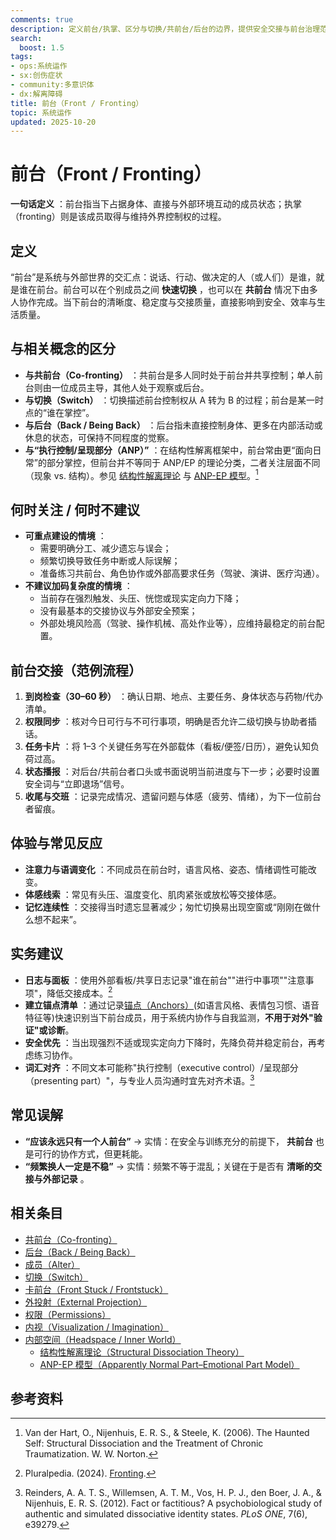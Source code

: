 ```yaml
---
comments: true
description: 定义前台/执掌、区分与切换/共前台/后台的边界，提供安全交接与前台治理范例、常见误解与参考资料。
search:
  boost: 1.5
tags:
- ops:系统运作
- sx:创伤症状
- community:多意识体
- dx:解离障碍
title: 前台（Front / Fronting）
topic: 系统运作
updated: 2025-10-20
---
```


# 前台（Front / Fronting）

**一句话定义** ：前台指当下占据身体、直接与外部环境互动的成员状态；执掌（fronting）则是该成员取得与维持外界控制权的过程。

## 定义

“前台”是系统与外部世界的交汇点：说话、行动、做决定的人（或人们）是谁，就是谁在前台。前台可以在个别成员之间 **快速切换** ，也可以在 **共前台** 情况下由多人协作完成。当下前台的清晰度、稳定度与交接质量，直接影响到安全、效率与生活质量。

## 与相关概念的区分

- **与共前台（Co-fronting）** ：共前台是多人同时处于前台并共享控制；单人前台则由一位成员主导，其他人处于观察或后台。
- **与切换（Switch）** ：切换描述前台控制权从 A 转为 B 的过程；前台是某一时点的“谁在掌控”。
- **与后台（Back / Being Back）** ：后台指未直接控制身体、更多在内部活动或休息的状态，可保持不同程度的觉察。
- **与“执行控制/呈现部分（ANP）”** ：在结构性解离框架中，前台常由更“面向日常”的部分掌控，但前台并不等同于 ANP/EP 的理论分类，二者关注层面不同（现象 vs. 结构）。参见 [结构性解离理论](Structural-Dissociation-Theory.md) 与 [ANP-EP 模型](Apparently-Normal-Part-Emotional-Part-Model.md)。[^vanderhart2006-ffront]

## 何时关注 / 何时不建议

- **可重点建设的情境** ：
    - 需要明确分工、减少遗忘与误会；
    - 频繁切换导致任务中断或人际误解；
    - 准备练习共前台、角色协作或外部高要求任务（驾驶、演讲、医疗沟通）。
- **不建议加码复杂度的情境** ：
    - 当前存在强烈触发、头压、恍惚或现实定向力下降；
    - 没有最基本的交接协议与外部安全预案；
    - 外部处境风险高（驾驶、操作机械、高处作业等），应维持最稳定的前台配置。

## 前台交接（范例流程）

1. **到岗检查（30–60 秒）** ：确认日期、地点、主要任务、身体状态与药物/代办清单。
2. **权限同步** ：核对今日可行与不可行事项，明确是否允许二级切换与协助者插话。
3. **任务卡片** ：将 1–3 个关键任务写在外部载体（看板/便签/日历），避免认知负荷过高。
4. **状态播报** ：对后台/共前台者口头或书面说明当前进度与下一步；必要时设置安全词与“立即退场”信号。
5. **收尾与交班** ：记录完成情况、遗留问题与体感（疲劳、情绪），为下一位前台者留痕。

## 体验与常见反应

- **注意力与语调变化** ：不同成员在前台时，语言风格、姿态、情绪调性可能改变。
- **体感线索** ：常见有头压、温度变化、肌肉紧张或放松等交接体感。
- **记忆连续性** ：交接得当时遗忘显著减少；匆忙切换易出现空窗或“刚刚在做什么想不起来”。

## 实务建议

- **日志与面板** ：使用外部看板/共享日志记录"谁在前台""进行中事项""注意事项"，降低交接成本。[^pluralpedia-front]
- **建立锚点清单** ：通过记录[锚点（Anchors）](Anchors.md)(如语言风格、表情包习惯、语音特征等)快速识别当下前台成员，用于系统内协作与自我监测，**不用于对外"验证"或诊断**。
- **安全优先** ：当出现强烈不适或现实定向力下降时，先降负荷并稳定前台，再考虑练习协作。
- **词汇对齐** ：不同文本可能称"执行控制（executive control）/呈现部分（presenting part）"，与专业人员沟通时宜先对齐术语。[^reinders2012]

## 常见误解

- **“应该永远只有一个人前台”** → 实情：在安全与训练充分的前提下， **共前台** 也是可行的协作方式，但更耗能。
- **“频繁换人一定是不稳”** → 实情：频繁不等于混乱；关键在于是否有 **清晰的交接与外部记录** 。

## 相关条目

- [共前台（Co-fronting）](Co-Fronting.md)
- [后台（Back / Being Back）](Back-Being-Back.md)
- [成员（Alter）](Alter.md)
- [切换（Switch）](Switch.md)
- [卡前台（Front Stuck / Frontstuck）](Frontstuck.md)
- [外投射（External Projection）](External-Projection.md)
- [权限（Permissions）](Permissions.md)
- [内视（Visualization / Imagination）](Visualization-Imagination.md)
- [内部空间（Headspace / Inner World）](Headspace-Inner-World.md)
    - [结构性解离理论（Structural Dissociation Theory）](Structural-Dissociation-Theory.md)
    - [ANP-EP 模型（Apparently Normal Part–Emotional Part Model）](Apparently-Normal-Part-Emotional-Part-Model.md)

## 参考资料

[^pluralpedia-front]: Pluralpedia. (2024). [Fronting](https://pluralpedia.org/w/Fronting).
[^reinders2012]: Reinders, A. A. T. S., Willemsen, A. T. M., Vos, H. P. J., den Boer, J. A., & Nijenhuis, E. R. S. (2012). Fact or factitious? A psychobiological study of authentic and simulated dissociative identity states. *PLoS ONE*, 7(6), e39279.
[^vanderhart2006-ffront]: Van der Hart, O., Nijenhuis, E. R. S., & Steele, K. (2006). The Haunted Self: Structural Dissociation and the Treatment of Chronic Traumatization. W. W. Norton.
